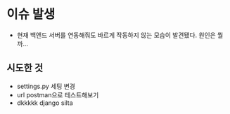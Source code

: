 # 이슈 발생

- 현재 백앤드 서버를 연동해줘도 바르게 작동하지 않는 모습이 발견됐다. 원인은 뭘까...

## 시도한 것

- settings.py 세팅 변경
- url postman으로 테스트해보기
- dkkkkk django silta
